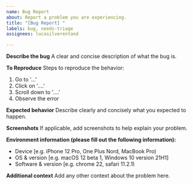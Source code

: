 ```yaml
---
name: Bug Report
about: Report a problem you are experiencing.
title: "[Bug Report] "
labels: bug, needs-triage
assignees: lucasilverentand

---
```


**Describe the bug**
A clear and concise description of what the bug is.

**To Reproduce**
Steps to reproduce the behavior:
1. Go to '...'
2. Click on '....'
3. Scroll down to '....'
4. Observe the error

**Expected behavior**
Describe clearly and concisely what you expected to happen.

**Screenshots**
If applicable, add screenshots to help explain your problem.

**Environment information (please fill out the following information):**
 - Device [e.g. iPhone 12 Pro, One Plus Nord, MacBook Pro)
 - OS & version [e.g. macOS 12 beta 1, Windows 10 version 21H1]
 - Software & version [e.g. chrome 22, safari 11.2.1)

**Additional context**
Add any other context about the problem here.
